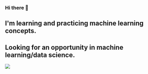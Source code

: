 ### Hi there 👋


## I'm learning and practicing machine learning concepts.

## Looking for an opportunity in machine learning/data science.


![](https://komarev.com/ghpvc/?username=hariprasath-v&color=green&style=for-the-badge&label=PROFILE+VIEWS)

<!--
**hariprasath-v/hariprasath-v** is a ✨ _special_ ✨ repository because its `README.md` (this file) appears on your GitHub profile.

Here are some ideas to get you started:

- 🔭 I’m currently working on ...
- 🌱 I’m currently learning ...
- 👯 I’m looking to collaborate on ...
- 🤔 I’m looking for help with ...
- 💬 Ask me about ...
- 📫 How to reach me: ...
- 😄 Pronouns: ...
- ⚡ Fun fact: ...
-->
